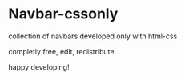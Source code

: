 # Navbar-cssonly
collection of navbars developed only with html-css

completly free, edit, redistribute.

happy developing!
